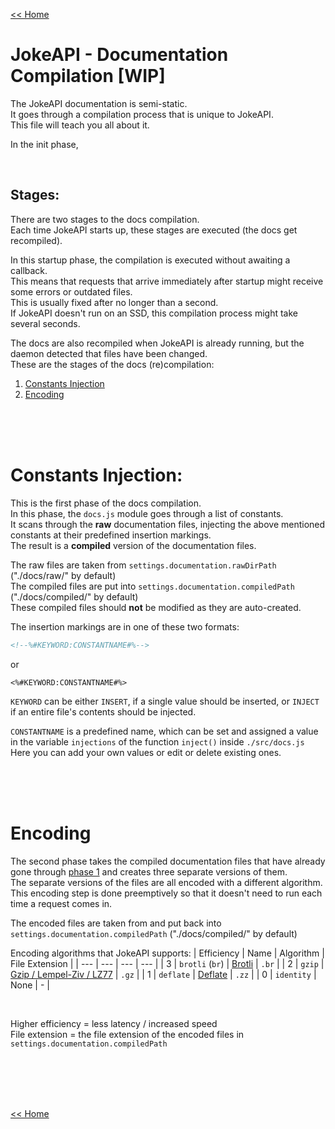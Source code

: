[<< Home](./index.md#readme)
# JokeAPI - Documentation Compilation [WIP]
The JokeAPI documentation is semi-static.  
It goes through a compilation process that is unique to JokeAPI.  
This file will teach you all about it.  
  
In the init phase,

<br>

## Stages:
There are two stages to the docs compilation.  
Each time JokeAPI starts up, these stages are executed (the docs get recompiled).  
  
In this startup phase, the compilation is executed without awaiting a callback.  
This means that requests that arrive immediately after startup might receive some errors or outdated files.  
This is usually fixed after no longer than a second.  
If JokeAPI doesn't run on an SSD, this compilation process might take several seconds.  
  
The docs are also recompiled when JokeAPI is already running, but the daemon detected that files have been changed.  
These are the stages of the docs (re)compilation:
1. [Constants Injection](#constants-injection)
2. [Encoding](#encoding)

<br><br><br>

# Constants Injection:
This is the first phase of the docs compilation.  
In this phase, the `docs.js` module goes through a list of constants.  
It scans through the **raw** documentation files, injecting the above mentioned constants at their predefined insertion markings.  
The result is a **compiled** version of the documentation files.  
  
The raw files are taken from `settings.documentation.rawDirPath` ("./docs/raw/" by default)  
The compiled files are put into `settings.documentation.compiledPath` ("./docs/compiled/" by default)  
These compiled files should **not** be modified as they are auto-created.  
  
The insertion markings are in one of these two formats:  
```html
<!--%#KEYWORD:CONSTANTNAME#%-->
```
or
```
<%#KEYWORD:CONSTANTNAME#%>
```
`KEYWORD` can be either `INSERT`, if a single value should be inserted, or `INJECT` if an entire file's contents should be injected.  
  
`CONSTANTNAME` is a predefined name, which can be set and assigned a value in the variable `injections` of the function `inject()` inside `./src/docs.js`  
Here you can add your own values or edit or delete existing ones.

<br><br><br>

# Encoding
The second phase takes the compiled documentation files that have already gone through [phase 1](#constants-injection) and creates three separate versions of them.  
The separate versions of the files are all encoded with a different algorithm.  
This encoding step is done preemptively so that it doesn't need to run each time a request comes in.  
  
The encoded files are taken from and put back into `settings.documentation.compiledPath` ("./docs/compiled/" by default)  
  
Encoding algorithms that JokeAPI supports:
| Efficiency | Name | Algorithm | File Extension |
| --- | --- | --- | --- |
| 3 | `brotli` (`br`) | [Brotli](https://en.wikipedia.org/wiki/Brotli) | `.br` |
| 2 | `gzip` | [Gzip / Lempel-Ziv / LZ77](https://en.wikipedia.org/wiki/Gzip) | `.gz` |
| 1 | `deflate` | [Deflate](https://en.wikipedia.org/wiki/DEFLATE) | `.zz` |
| 0 | `identity` | None | - |

<br>

Higher efficiency = less latency / increased speed  
File extension = the file extension of the encoded files in `settings.documentation.compiledPath`

<br><br><br><br>

[<< Home](./index.md#readme)
